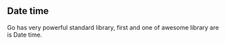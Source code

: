 ## Date time

Go has very powerful standard library, first and one of awesome library are is Date time.